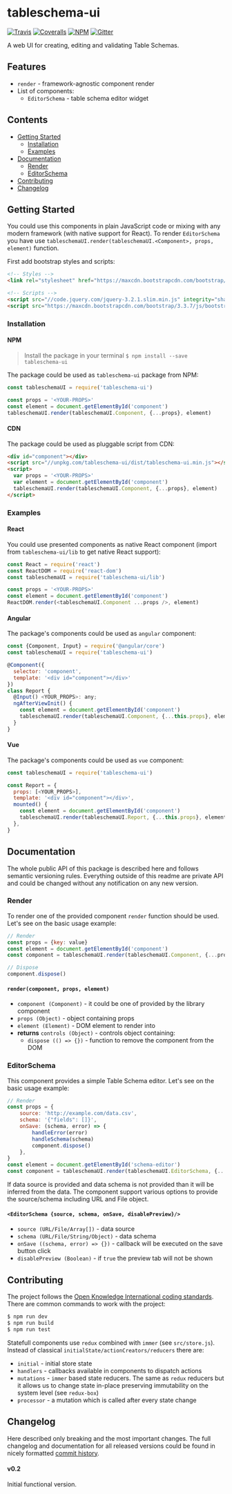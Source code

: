 # tableschema-ui

[![Travis](https://img.shields.io/travis/frictionlessdata/tableschema-ui/master.svg)](https://travis-ci.org/frictionlessdata/tableschema-ui)
[![Coveralls](https://coveralls.io/repos/github/frictionlessdata/tableschema-ui/badge.svg?branch=master)](https://coveralls.io/github/frictionlessdata/tableschema-ui?branch=master)
[![NPM](https://img.shields.io/npm/v/tableschema-ui.svg)](https://www.npmjs.com/package/tableschema-ui)
[![Gitter](https://img.shields.io/gitter/room/frictionlessdata/chat.svg)](https://gitter.im/frictionlessdata/chat)

A web UI for creating, editing and validating Table Schemas.

## Features

- `render` - framework-agnostic component render
- List of components:
  - `EditorSchema` - table schema editor widget

## Contents

<!-- START doctoc generated TOC please keep comment here to allow auto update -->
<!-- DON'T EDIT THIS SECTION, INSTEAD RE-RUN doctoc TO UPDATE -->


- [Getting Started](#getting-started)
  - [Installation](#installation)
  - [Examples](#examples)
- [Documentation](#documentation)
  - [Render](#render)
  - [EditorSchema](#editorschema)
- [Contributing](#contributing)
- [Changelog](#changelog)

<!-- END doctoc generated TOC please keep comment here to allow auto update -->

## Getting Started

You could use this components in plain JavaScript code or mixing with any modern framework (with native support for React). To render `EditorSchema` you have use `tableschemaUI.render(tableschemaUI.<Component>, props, element)` function.

First add bootstrap styles and scripts:

```html
<!-- Styles -->
<link rel="stylesheet" href="https://maxcdn.bootstrapcdn.com/bootstrap/3.3.7/css/bootstrap.min.css" integrity="sha384-BVYiiSIFeK1dGmJRAkycuHAHRg32OmUcww7on3RYdg4Va+PmSTsz/K68vbdEjh4u" crossorigin="anonymous">

<!-- Scripts -->
<script src="//code.jquery.com/jquery-3.2.1.slim.min.js" integrity="sha384-KJ3o2DKtIkvYIK3UENzmM7KCkRr/rE9/Qpg6aAZGJwFDMVNA/GpGFF93hXpG5KkN" crossorigin="anonymous"></script>
<script src="https://maxcdn.bootstrapcdn.com/bootstrap/3.3.7/js/bootstrap.min.js" integrity="sha384-Tc5IQib027qvyjSMfHjOMaLkfuWVxZxUPnCJA7l2mCWNIpG9mGCD8wGNIcPD7Txa" crossorigin="anonymous"></script>
```

### Installation

#### NPM

> Install the package in your terminal `$ npm install --save tableschema-ui`

The package could be used as `tableschema-ui` package from NPM:

```javascript
const tableschemaUI = require('tableschema-ui')

const props = '<YOUR-PROPS>'
const element = document.getElementById('component')
tableschemaUI.render(tableschemaUI.Component, {...props}, element)
```

#### CDN

The package could be used as pluggable script from CDN:

```html
<div id="component"></div>
<script src="//unpkg.com/tableschema-ui/dist/tableschema-ui.min.js"></script>
<script>
  var props = '<YOUR-PROPS>'
  var element = document.getElementById('component')
  tableschemaUI.render(tableschemaUI.Component, {...props}, element)
</script>
```

### Examples

#### React

You could use presented components as native React component (import from `tableschema-ui/lib` to get native React support):

```javascript
const React = require('react')
const ReactDOM = require('react-dom')
const tableschemaUI = require('tableschema-ui/lib')

const props = '<YOUR-PROPS>'
const element = document.getElementById('component')
ReactDOM.render(<tableschemaUI.Component ...props />, element)
```

#### Angular

The package's components could be used as `angular` component:

```javascript
const {Component, Input} = require('@angular/core')
const tableschemaUI = require('tableschema-ui')

@Component({
  selector: 'component',
  template: '<div id="component"></div>'
})
class Report {
  @Input() <YOUR_PROPS>: any;
  ngAfterViewInit() {
    const element = document.getElementById('component')
    tableschemaUI.render(tableschemaUI.Component, {...this.props}, element)
  }
}
```

#### Vue

The package's components could be used as `vue` component:

```javascript
const tableschemaUI = require('tableschema-ui')

const Report = {
  props: [<YOUR_PROPS>],
  template: '<div id="component"></div>',
  mounted() {
    const element = document.getElementById('component')
    tableschemaUI.render(tableschemaUI.Report, {...this.props}, element)
  },
}
```


## Documentation

The whole public API of this package is described here and follows semantic versioning rules. Everything outside of this readme are private API and could be changed without any notification on any new version.

### Render

To render one of the provided component `render` function should be used. Let's see on the basic usage example:

```javascript
// Render
const props = {key: value}
const element = document.getElementById('component')
const component = tableschemaUI.render(tableschemaUI.Component, {...props}, element)

// Dispose
component.dispose()
```

#### `render(component, props, element)`

- `component (Component)` - it could be one of provided by the library component
- `props (Object)` - object containing props
- `element (Element)` - DOM element to render into
- **returns** `controls (Object)` - controls object containing:
  - `dispose (() => {})` - function to remove the component from the DOM

### EditorSchema

This component provides a simple Table Schema editor. Let's see on the basic usage example:

```javascript
// Render
const props = {
    source: 'http://example.com/data.csv',
    schema: '{"fields": []}',
    onSave: (schema, error) => {
        handleError(error)
        handleSchema(schema)
        component.dispose()
    },
}
const element = document.getElementById('schema-editor')
const component = tableschemaUI.render(tableschemaUI.EditorSchema, {...props}, element)
```

If data source is provided and data schema is not provided than it will be inferred from the data. The component support various options to provide the source/schema including URL and File object.

#### `<EditorSchema {source, schema, onSave, disablePreview}/>`

- `source (URL/File/Array[])` - data source
- `schema (URL/File/String/Object)` - data schema
- `onSave ((schema, error) => {})` - callback will be executed on the save button click
- `disablePreview (Boolean)` - if `true` the preview tab will not be shown

## Contributing

The project follows the [Open Knowledge International coding standards](https://github.com/okfn/coding-standards). There are common commands to work with the project:

```bash
$ npm run dev
$ npm run build
$ npm run test
```

Statefull components use `redux` combined with `immer` (see `src/store.js`). Instead of classical `initialState/actionCreators/reducers` there are:
- `initial` - initial store state
- `handlers` - callbacks available in components to dispatch actions
- `mutations` - `immer` based state reducers. The same as `redux` reducers but it allows us to change state in-place preserving immutability on the system level (see `redux-box`)
- `processor` - a mutation which is called after every state change

## Changelog

Here described only breaking and the most important changes. The full changelog and documentation for all released versions could be found in nicely formatted [commit history](https://github.com/frictionlessdata/tableschema-ui/commits/master).

#### v0.2

Initial functional version.
